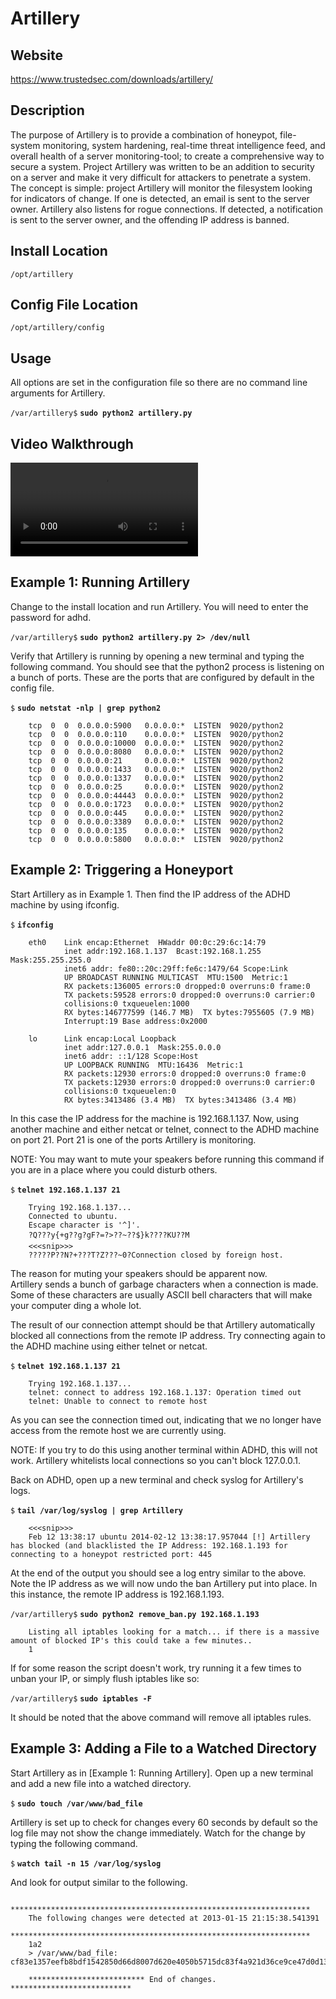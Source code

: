 
Artillery
=========

Website
-------

<https://www.trustedsec.com/downloads/artillery/>

Description
-----------

The purpose of Artillery is to provide a combination of honeypot, file-system
monitoring, system hardening, real-time threat intelligence feed, and overall
health of a server monitoring-tool; to create a comprehensive way to secure a system. Project
Artillery was written to be an addition to security on a server and make it very
difficult for attackers to penetrate a system. The concept is simple: project
Artillery will monitor the filesystem looking for indicators of change. If one is
detected, an email is sent to the server owner. Artillery also listens for rogue 
connections. If detected, a notification is sent to the server owner, and
the offending IP address is banned.

Install Location
----------------

`/opt/artillery`

Config File Location
--------------------

`/opt/artillery/config`

Usage
-----

All options are set in the configuration file so there are no command
line arguments for Artillery.

`/var/artillery$` **`sudo python2 artillery.py`**

Video Walkthrough
-----------------

<video controls>
  <source src="Videos/1_550_Artillery.mp4">
  <source src="https://onedrive.live.com/download.aspx?cid=8D6C4317A39E3D29&resid=8D6C4317A39E3D29%2155680&canary=">
 <p>Your browser does not support html5 video.</p>
</video>

Example 1: Running Artillery
----------------------------

Change to the install location and run Artillery. You will need to enter
the password for adhd.

`/var/artillery$` **`sudo python2 artillery.py 2> /dev/null`**

Verify that Artillery is running by opening a new terminal and typing
the following command. You should see that the python2 process is
listening on a bunch of ports. These are the ports that are configured
by default in the config file.

`$` **`sudo netstat -nlp | grep python2`**

        tcp  0  0  0.0.0.0:5900   0.0.0.0:*  LISTEN  9020/python2
        tcp  0  0  0.0.0.0:110    0.0.0.0:*  LISTEN  9020/python2
        tcp  0  0  0.0.0.0:10000  0.0.0.0:*  LISTEN  9020/python2
        tcp  0  0  0.0.0.0:8080   0.0.0.0:*  LISTEN  9020/python2
        tcp  0  0  0.0.0.0:21     0.0.0.0:*  LISTEN  9020/python2
        tcp  0  0  0.0.0.0:1433   0.0.0.0:*  LISTEN  9020/python2
        tcp  0  0  0.0.0.0:1337   0.0.0.0:*  LISTEN  9020/python2
        tcp  0  0  0.0.0.0:25     0.0.0.0:*  LISTEN  9020/python2
        tcp  0  0  0.0.0.0:44443  0.0.0.0:*  LISTEN  9020/python2
        tcp  0  0  0.0.0.0:1723   0.0.0.0:*  LISTEN  9020/python2
        tcp  0  0  0.0.0.0:445    0.0.0.0:*  LISTEN  9020/python2
        tcp  0  0  0.0.0.0:3389   0.0.0.0:*  LISTEN  9020/python2
        tcp  0  0  0.0.0.0:135    0.0.0.0:*  LISTEN  9020/python2
        tcp  0  0  0.0.0.0:5800   0.0.0.0:*  LISTEN  9020/python2

Example 2: Triggering a Honeyport
---------------------------------

Start Artillery as in Example 1. Then find the IP address of the ADHD
machine by using ifconfig.

`$` **`ifconfig`**

        eth0    Link encap:Ethernet  HWaddr 00:0c:29:6c:14:79
                inet addr:192.168.1.137  Bcast:192.168.1.255  Mask:255.255.255.0
                inet6 addr: fe80::20c:29ff:fe6c:1479/64 Scope:Link
                UP BROADCAST RUNNING MULTICAST  MTU:1500  Metric:1
                RX packets:136005 errors:0 dropped:0 overruns:0 frame:0
                TX packets:59528 errors:0 dropped:0 overruns:0 carrier:0
                collisions:0 txqueuelen:1000
                RX bytes:146777599 (146.7 MB)  TX bytes:7955605 (7.9 MB)
                Interrupt:19 Base address:0x2000

        lo      Link encap:Local Loopback
                inet addr:127.0.0.1  Mask:255.0.0.0
                inet6 addr: ::1/128 Scope:Host
                UP LOOPBACK RUNNING  MTU:16436  Metric:1
                RX packets:12930 errors:0 dropped:0 overruns:0 frame:0
                TX packets:12930 errors:0 dropped:0 overruns:0 carrier:0
                collisions:0 txqueuelen:0
                RX bytes:3413486 (3.4 MB)  TX bytes:3413486 (3.4 MB)

In this case the IP address for the machine is 192.168.1.137. Now, using
another machine and either netcat or telnet, connect to the ADHD machine
on port 21. Port 21 is one of the ports Artillery is monitoring.

NOTE: You may want to mute your speakers before running this command if
you are in a place where you could disturb others.

`$` **`telnet 192.168.1.137 21`**

        Trying 192.168.1.137...
        Connected to ubuntu.
        Escape character is '^]'.
        ?Q???y{+g??g?gF?=?>??~??$}k????KU??M
        <<<snip>>>
        ?????P??N?+???T?Z???~0?Connection closed by foreign host.

The reason for muting your speakers should be apparent now.  
Artillery sends a bunch of garbage characters when a connection is made.  
Some of these characters are usually ASCII bell characters that will make 
your computer ding a whole lot.

The result of our connection attempt should be that Artillery
automatically blocked all connections from the remote IP address. Try
connecting again to the ADHD machine using either telnet or netcat.

`$` **`telnet 192.168.1.137 21`**

        Trying 192.168.1.137...
        telnet: connect to address 192.168.1.137: Operation timed out
        telnet: Unable to connect to remote host

As you can see the connection timed out, indicating that we no longer
have access from the remote host we are currently using.

NOTE: If you try to do this using another terminal within ADHD, this
will not work. Artillery whitelists local connections so you can't block
127.0.0.1.

Back on ADHD, open up a new terminal and check syslog for Artillery's logs.

`$` **`tail /var/log/syslog | grep Artillery`**

        <<<snip>>>
        Feb 12 13:38:17 ubuntu 2014-02-12 13:38:17.957044 [!] Artillery has blocked (and blacklisted the IP Address: 192.168.1.193 for connecting to a honeypot restricted port: 445

At the end of the output you should see a log entry similar to the
above. Note the IP address as we will now undo the ban Artillery put
into place. In this instance, the remote IP address is 192.168.1.193.

`/var/artillery$` **`sudo python2 remove_ban.py 192.168.1.193`**

        Listing all iptables looking for a match... if there is a massive amount of blocked IP's this could take a few minutes..
        1

If for some reason the script doesn't work, try running it a few times to unban your IP, 
or simply flush iptables like so:

`/var/artillery$` **`sudo iptables -F`**

It should be noted that the above command will remove all iptables rules.

Example 3: Adding a File to a Watched Directory
-----------------------------------------------

Start Artillery as in [Example 1: Running Artillery]. Open up a new terminal and add a new
file into a watched directory.

`$` **`sudo touch /var/www/bad_file`**

Artillery is set up to check for changes every 60 seconds by default so
the log file may not show the change immediately. Watch for the change
by typing the following command.

`$` **`watch tail -n 15 /var/log/syslog`**

And look for output similar to the following.

        *******************************************************************
        The following changes were detected at 2013-01-15 21:15:38.541391
        *******************************************************************
        1a2
        > /var/www/bad_file: cf83e1357eefb8bdf1542850d66d8007d620e4050b5715dc83f4a921d36ce9ce47d0d13c5d85f2b0ff8318d2877eec2f63b931bd47417a81a538327af927da3e

        ************************** End of changes. ***************************


